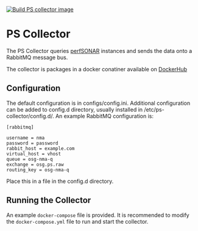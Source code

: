 [![Build PS collector image](https://github.com/sand-ci/ps-collector/actions/workflows/main.yaml/badge.svg)](https://github.com/sand-ci/ps-collector/actions/workflows/main.yaml)


PS Collector
============

The PS Collector queries [perfSONAR](https://www.perfsonar.net/) instances and sends the data onto a RabbitMQ message bus.

The collector is packages in a docker conatiner available on [DockerHub](https://cloud.docker.com/u/sandci/repository/docker/sandci/ps-collector)


## Configuration

The default configuration is in configs/config.ini.  Additional configuration can be added
to config.d directory, usually installed in /etc/ps-collector/config.d/.  An example RabbitMQ
configuration is:

    [rabbitmq]

    username = nma
    password = password
    rabbit_host = example.com
    virtual_host = vhost
    queue = osg-nma-q
    exchange = osg.ps.raw
    routing_key = osg-nma-q

Place this in a file in the config.d directory.

## Running the Collector

An example `docker-compose` file is provided.  It is recommended to modify the `docker-compose.yml` file to run and start the collector.
